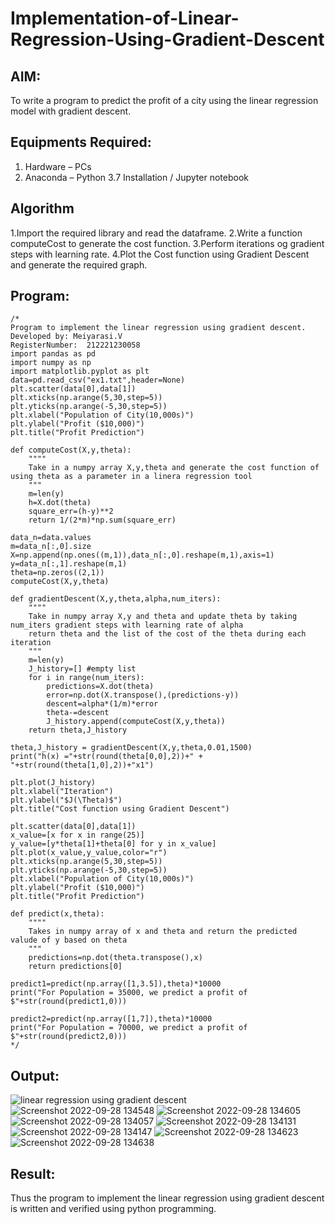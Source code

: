 # Implementation-of-Linear-Regression-Using-Gradient-Descent

## AIM:
To write a program to predict the profit of a city using the linear regression model with gradient descent.

## Equipments Required:
1. Hardware – PCs
2. Anaconda – Python 3.7 Installation / Jupyter notebook

## Algorithm
1.Import the required library and read the dataframe.
2.Write a function computeCost to generate the cost function.
3.Perform iterations og gradient steps with learning rate.
4.Plot the Cost function using Gradient Descent and generate the required graph.

## Program:
```
/*
Program to implement the linear regression using gradient descent.
Developed by: Meiyarasi.V
RegisterNumber:  212221230058
import pandas as pd
import numpy as np
import matplotlib.pyplot as plt
data=pd.read_csv("ex1.txt",header=None)
plt.scatter(data[0],data[1])
plt.xticks(np.arange(5,30,step=5))
plt.yticks(np.arange(-5,30,step=5))
plt.xlabel("Population of City(10,000s)")
plt.ylabel("Profit ($10,000)")
plt.title("Profit Prediction")

def computeCost(X,y,theta):
    """"
    Take in a numpy array X,y,theta and generate the cost function of using theta as a parameter in a linera regression tool   
    """
    m=len(y) 
    h=X.dot(theta) 
    square_err=(h-y)**2
    return 1/(2*m)*np.sum(square_err) 

data_n=data.values
m=data_n[:,0].size
X=np.append(np.ones((m,1)),data_n[:,0].reshape(m,1),axis=1)
y=data_n[:,1].reshape(m,1)
theta=np.zeros((2,1))
computeCost(X,y,theta) 

def gradientDescent(X,y,theta,alpha,num_iters):
    """"
    Take in numpy array X,y and theta and update theta by taking num_iters gradient steps with learning rate of alpha 
    return theta and the list of the cost of the theta during each iteration
    """
    m=len(y)
    J_history=[] #empty list
    for i in range(num_iters):
        predictions=X.dot(theta)
        error=np.dot(X.transpose(),(predictions-y))
        descent=alpha*(1/m)*error
        theta-=descent
        J_history.append(computeCost(X,y,theta))
    return theta,J_history

theta,J_history = gradientDescent(X,y,theta,0.01,1500)
print("h(x) ="+str(round(theta[0,0],2))+" + "+str(round(theta[1,0],2))+"x1")

plt.plot(J_history)
plt.xlabel("Iteration")
plt.ylabel("$J(\Theta)$")
plt.title("Cost function using Gradient Descent")

plt.scatter(data[0],data[1])
x_value=[x for x in range(25)]
y_value=[y*theta[1]+theta[0] for y in x_value]
plt.plot(x_value,y_value,color="r")
plt.xticks(np.arange(5,30,step=5))
plt.yticks(np.arange(-5,30,step=5))
plt.xlabel("Population of City(10,000s)")
plt.ylabel("Profit ($10,000)")
plt.title("Profit Prediction")

def predict(x,theta):
    """"
    Takes in numpy array of x and theta and return the predicted valude of y based on theta
    """
    predictions=np.dot(theta.transpose(),x)
    return predictions[0]

predict1=predict(np.array([1,3.5]),theta)*10000
print("For Population = 35000, we predict a profit of $"+str(round(predict1,0)))

predict2=predict(np.array([1,7]),theta)*10000
print("For Population = 70000, we predict a profit of $"+str(round(predict2,0)))
*/
```

## Output:
![linear regression using gradient descent](sam.png)
![Screenshot 2022-09-28 134548](https://user-images.githubusercontent.com/94748389/192726793-c2dd465a-ee91-49a5-bfd7-b1d81891e0b8.png)
![Screenshot 2022-09-28 134605](https://user-images.githubusercontent.com/94748389/192726871-bd97a7b1-64c6-4797-b604-18fe9fadc6e3.png)
![Screenshot 2022-09-28 134057](https://user-images.githubusercontent.com/94748389/192725670-ad33806d-9bde-4591-89c3-f0bc61126474.png)
![Screenshot 2022-09-28 134131](https://user-images.githubusercontent.com/94748389/192725701-f84940b4-64bf-40ec-a54b-e213e680c467.png)
![Screenshot 2022-09-28 134147](https://user-images.githubusercontent.com/94748389/192725740-9d991ff1-a4df-4b50-a925-0c8fafe6ae02.png)
![Screenshot 2022-09-28 134623](https://user-images.githubusercontent.com/94748389/192727027-1e97eccb-7539-4aff-a6d2-57b7560b593b.png)
![Screenshot 2022-09-28 134638](https://user-images.githubusercontent.com/94748389/192727077-3f4f5f5c-d7d6-4594-9f33-7dec59b0ff4a.png)




## Result:
Thus the program to implement the linear regression using gradient descent is written and verified using python programming.
